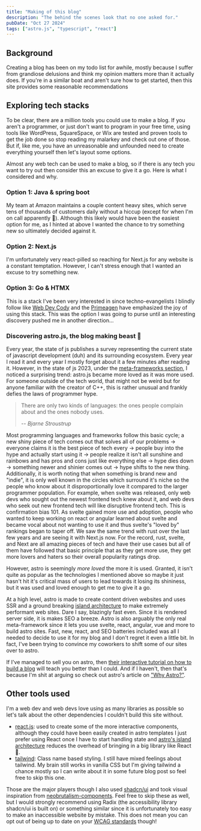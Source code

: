 ```yaml
---
title: "Making of this blog"
description: "The behind the scenes look that no one asked for."
pubDate: "Oct 27 2024"
tags: ["astro.js", "typescript", "react"]
---
```


## Background

Creating a blog has been on my todo list for awhile, mostly because I suffer from grandiose delusions and think my opinion matters more than it actually does. If you're in a similar boat and aren't sure how to get started, then this site provides some reasonable recommendations

## Exploring tech stacks

To be clear, there are a million tools you could use to make a blog. If you aren't a programmer, or just don't want to program in your free time, using tools like WordPress, SquareSpace, or Wix are tested and proven tools to get the job done so stop reading my malarkey and check out one of those. But if, like me, you have an unreasonable and unfounded need to create everything yourself then let's layout some options.

Almost any web tech can be used to make a blog, so if there is any tech you want to try out then consider this an excuse to give it a go. Here is what I considered and why.

### Option 1: Java & spring boot

My team at Amazon maintains a couple content heavy sites, which serve tens of thousands of customers daily without a hiccup (except for when I'm on call apparently 🫠). Although this likely would have been the easiest option for me, as I hinted at above I wanted the chance to try something new so ultimately decided against it.

### Option 2: Next.js

I'm unfortunately very react-pilled so reaching for Next.js for any website is a constant temptation. However, I can't stress enough that I wanted an excuse to try something new.

### Option 3: Go & HTMX

This is a stack I've been very interested in since techno-evangelists I blindly follow like [Web Dev Cody](https://www.youtube.com/watch?v=fhn-7dCNpp8&t=390s) and the [Primeagen](https://www.youtube.com/watch?v=x7v6SNIgJpE) have emphasized the joy of using this stack. This was the option I was going to purse until an interesting discovery pushed me in another direction...

### Discovering astro.js, the blog making beast 💪

Every year, the state of js publishes a survey representing the current state of javascript development (duh) and its surrounding ecosystem. Every year I read it and every year I mostly forget about it a few minutes after reading it. However, in the state of js 2023, under the [meta-frameworks section](https://2023.stateofjs.com/en-US/libraries/meta-frameworks/), I noticed a surprising trend: astro.js became more loved as it was more used. For someone outside of the tech world, that might not be weird but for anyone familiar with the creator of C++, this is rather unusual and frankly defies the laws of programmer hype.

> There are only two kinds of languages: the ones people complain about and the ones nobody uses.
>
> -- <cite> Bjarne Stroustrup </cite>

Most programming languages and frameworks follow this basic cycle; a new shiny piece of tech comes out that solves all of our problems -> everyone claims it is the best piece of tech every -> people buy into the hype and actually start using it -> people realize it isn't all sunshine and rainbows and has pros and cons just like everything else -> hype dies down -> something newer and shinier comes out -> hype shifts to the new thing. Additionally, it is worth noting that when something is brand new and "indie", it is only well known in the circles which surround it's niche so the people who know about it disproportionally love it compared to the larger programmer population. For example, when svelte was released, only web devs who sought out the newest frontend tech knew about it, and web devs who seek out new frontend tech will like disruptive frontend tech. This is confirmation bias 101. As svelte gained more use and adoption, people who wanted to keep working on react or angular learned about svelte and became vocal about not wanting to use it and thus svelte's "loved by" rankings began to taper off. We saw the same trend with rust over the last few years and are seeing it with Next.js now. For the record, rust, svelte, and Next are all amazing pieces of tech and have their use cases but all of them have followed that basic principle that as they get more use, they get more lovers and haters so their overall popularity ratings drop.

However, astro is seemingly _more loved_ the more it is used. Granted, it isn't quite as popular as the technologies I mentioned above so maybe it just hasn't hit it's critical mass of users to lead towards it losing its shininess, but it was used and loved enough to get me to give it a go.

At a high level, astro is made to create content driven websites and uses SSR and a ground breaking [island architecture](https://docs.astro.build/en/concepts/islands/) to make extremely performant web sites. Dare I say, blazingly fast even. Since it is rendered server side, it is makes SEO a breeze. Astro is also arguably the only real meta-framework since it lets you use svelte, react, angular, vue and more to build astro sites. Fast, new, react, and SEO batteries included was all I needed to decide to use it for my blog and I don't regret it even a little bit. In fact, I've been trying to convince my coworkers to shift some of our sites over to astro.

If I've managed to sell you on astro, then [their interactive tutorial on how to build a blog](https://docs.astro.build/en/tutorial/0-introduction/) will teach you better than I could. And if I haven't, then that's because I'm shit at arguing so check out astro's article on ["Why Astro?"](https://docs.astro.build/en/concepts/why-astro/).

## Other tools used

I'm a web dev and web devs love using as many libraries as possible so let's talk about the other dependencies I couldn't build this site without.

- [react.js](https://react.dev/): used to create some of the more interactive components, although they could have been easily created in astro templates I just prefer using React once I have to start handling state and [astro's island architecture](https://docs.astro.build/en/concepts/islands/) reduces the overhead of bringing in a big library like React 💪.
- [tailwind](https://tailwindcss.com/): Class name based styling. I still have mixed feelings about tailwind. My brain still works in vanilla CSS but I'm giving tailwind a chance mostly so I can write about it in some future blog post so feel free to skip this one.

Those are the major players though I also used [shadcn/ui](https://ui.shadcn.com/) and took visual inspiration from [neobrutalism-components](https://github.com/ekmas/neobrutalism-components). Feel free to skip these as well, but I would strongly recommend using Radix (the accessibility library shadcn/ui is built on) or something similar since it is unfortunately too easy to make an inaccessible website by mistake. This does not mean you can opt out of being up to date on your [WCAG standards](https://www.w3.org/WAI/standards-guidelines/wcag/) though!
